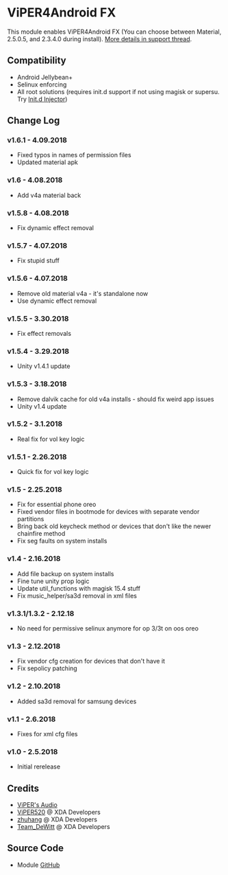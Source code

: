 # ViPER4Android FX
This module enables ViPER4Android FX (You can choose between Material, 2.5.0.5, and 2.3.4.0 during install). [More details in support thread](https://forum.xda-developers.com/apps/magisk/module-viper4android-fx-2-5-0-5-t3577058).

## Compatibility
* Android Jellybean+
* Selinux enforcing
* All root solutions (requires init.d support if not using magisk or supersu. Try [Init.d Injector](https://forum.xda-developers.com/android/software-hacking/mod-universal-init-d-injector-wip-t3692105))

## Change Log
### v1.6.1 - 4.09.2018
* Fixed typos in names of permission files
* Updated material apk

### v1.6 - 4.08.2018
* Add v4a material back

### v1.5.8 - 4.08.2018
* Fix dynamic effect removal

### v1.5.7 - 4.07.2018
* Fix stupid stuff

### v1.5.6 - 4.07.2018
* Remove old material v4a - it's standalone now
* Use dynamic effect removal

### v1.5.5 - 3.30.2018
* Fix effect removals

### v1.5.4 - 3.29.2018
* Unity v1.4.1 update

### v1.5.3 - 3.18.2018
* Remove dalvik cache for old v4a installs - should fix weird app issues
* Unity v1.4 update

### v1.5.2 - 3.1.2018
* Real fix for vol key logic

### v1.5.1 - 2.26.2018
* Quick fix for vol key logic

### v1.5 - 2.25.2018
* Fix for essential phone oreo
* Fixed vendor files in bootmode for devices with separate vendor partitions
* Bring back old keycheck method or devices that don't like the newer chainfire method
* Fix seg faults on system installs

### v1.4 - 2.16.2018
* Add file backup on system installs
* Fine tune unity prop logic
* Update util_functions with magisk 15.4 stuff
* Fix music_helper/sa3d removal in xml files

### v1.3.1/1.3.2 - 2.12.18
* No need for permissive selinux anymore for op 3/3t on oos oreo

### v1.3 - 2.12.2018
* Fix vendor cfg creation for devices that don't have it
* Fix sepolicy patching

### v1.2 - 2.10.2018
* Added sa3d removal for samsung devices

### v1.1 - 2.6.2018
* Fixes for xml cfg files

### v1.0 - 2.5.2018
* Initial rerelease

## Credits
* [ViPER's Audio](http://vipersaudio.com/blog/)
* [ViPER520](http://vipersaudio.com/blog/) @ XDA Developers
* [zhuhang](https://forum.xda-developers.com/showthread.php?t=2191223) @ XDA Developers
* [Team_DeWitt](https://forum.xda-developers.com/android/apps-games/app-viper4android-fx-2-6-0-0-t3774651) @ XDA Developers

## Source Code
* Module [GitHub](https://github.com/therealahrion/ViPER4Android-FX)
